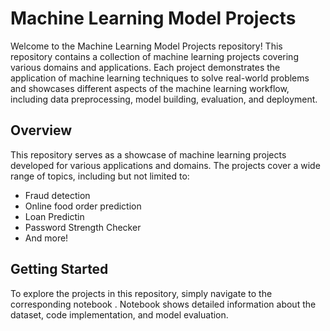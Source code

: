 # Machine Learning Model Projects

Welcome to the Machine Learning Model Projects repository! This repository contains a collection of machine learning projects covering various domains and applications. Each project demonstrates the application of machine learning techniques to solve real-world problems and showcases different aspects of the machine learning workflow, including data preprocessing, model building, evaluation, and deployment.

## Overview

This repository serves as a showcase of machine learning projects developed for various applications and domains. The projects cover a wide range of topics, including but not limited to:

- Fraud detection
- Online food order prediction
- Loan Predictin
- Password Strength Checker
- And more!

## Getting Started

To explore the projects in this repository, simply navigate to the corresponding notebook . Notebook shows detailed information about the dataset, code implementation, and model evaluation.
